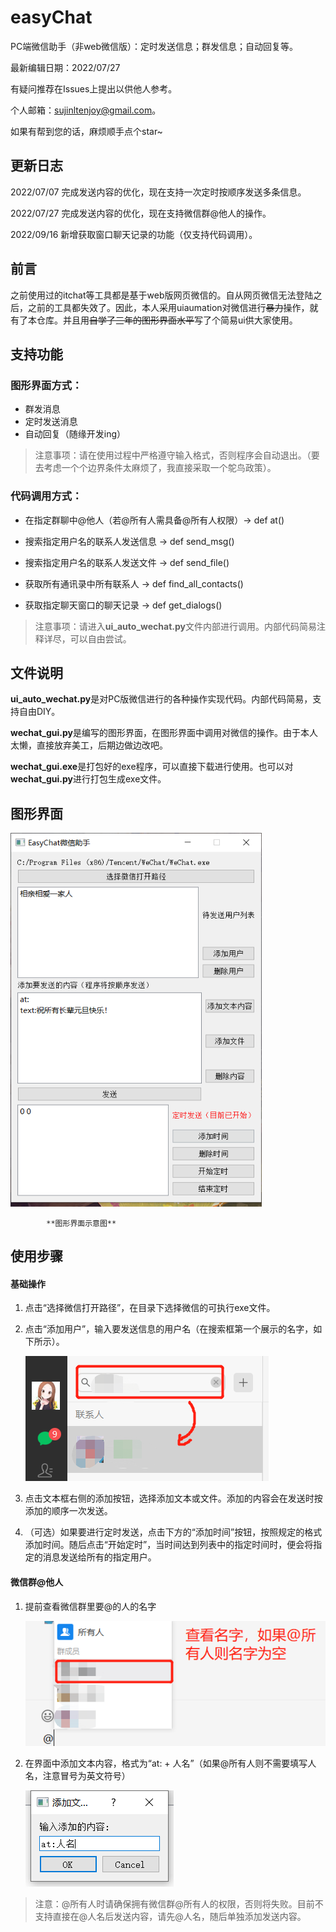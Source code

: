 # easyChat

PC端微信助手（非web微信版）：定时发送信息；群发信息；自动回复等。

最新编辑日期：2022/07/27

有疑问推荐在Issues上提出以供他人参考。

个人邮箱：[sujinltenjoy@gmail.com](mailto:sujinltenjoy@gmail.com)。

如果有帮到您的话，麻烦顺手点个star~

## 更新日志

2022/07/07	完成发送内容的优化，现在支持一次定时按顺序发送多条信息。

2022/07/27	完成发送内容的优化，现在支持微信群@他人的操作。

2022/09/16	新增获取窗口聊天记录的功能（仅支持代码调用）。

## 前言

之前使用过的itchat等工具都是基于web版网页微信的。自从网页微信无法登陆之后，之前的工具都失效了。因此，本人采用uiaumation对微信进行~~暴力~~操作，就有了本仓库。并且用~~自学了三年的图形界面水平~~写了个简易ui供大家使用。

## 支持功能

### 图形界面方式：

- 群发消息
- 定时发送消息
- 自动回复（随缘开发ing）

> 注意事项：请在使用过程中严格遵守输入格式，否则程序会自动退出。（要去考虑一个个边界条件太麻烦了，我直接采取一个鸵鸟政策）。

### 代码调用方式：

- 在指定群聊中@他人（若@所有人需具备@所有人权限）-> def at()

- 搜索指定用户名的联系人发送信息 -> def send_msg()

- 搜索指定用户名的联系人发送文件 -> def send_file()

- 获取所有通讯录中所有联系人 -> def find_all_contacts()

- 获取指定聊天窗口的聊天记录 -> def get_dialogs()

> 注意事项：请进入**ui_auto_wechat.py**文件内部进行调用。内部代码简易注释详尽，可以自由尝试。

## 文件说明

**ui_auto_wechat.py**是对PC版微信进行的各种操作实现代码。内部代码简易，支持自由DIY。

**wechat_gui.py**是编写的图形界面，在图形界面中调用对微信的操作。由于本人太懒，直接放弃美工，后期边做边改吧。

**wechat_gui.exe**是打包好的exe程序，可以直接下载进行使用。也可以对**wechat_gui.py**进行打包生成exe文件。

## 图形界面

<img src="pictures/GUI.png" alt="GUI" style="zoom: 80%;" />

			**图形界面示意图**

## 使用步骤

#### 基础操作

1. 点击“选择微信打开路径”，在目录下选择微信的可执行exe文件。

2. 点击“添加用户”，输入要发送信息的用户名（在搜索框第一个展示的名字，如下所示）。

   ![搜索示例](pictures/搜索示例.png)

3. 点击文本框右侧的添加按钮，选择添加文本或文件。添加的内容会在发送时按添加的顺序一次发送。

4. （可选）如果要进行定时发送，点击下方的“添加时间”按钮，按照规定的格式添加时间。随后点击“开始定时”，当时间达到列表中的指定时间时，便会将指定的消息发送给所有的指定用户。

#### 微信群@他人

1. 提前查看微信群里要@的人的名字

   ![@他人](pictures/@他人.png)

2. 在界面中添加文本内容，格式为“at: + 人名”（如果@所有人则不需要填写人名，注意冒号为英文符号）

   ![@他人添加](pictures/@他人添加.png)

> 注意：@所有人时请确保拥有微信群@所有人的权限，否则将失败。目前不支持直接在@人名后发送内容，请先@人名，随后单独添加发送内容。
